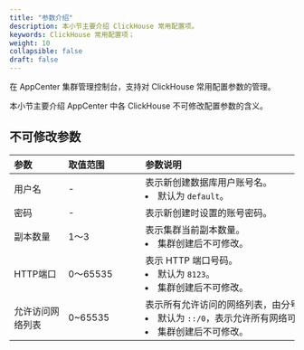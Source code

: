 ```yaml
---
title: "参数介绍"
description: 本小节主要介绍 ClickHouse 常用配置项。 
keywords: ClickHouse 常用配置项；
weight: 10
collapsible: false
draft: false
---
```




在 AppCenter 集群管理控制台，支持对 ClickHouse 常用配置参数的管理。

本小节主要介绍 AppCenter 中各 ClickHouse 不可修改配置参数的含义。

## 不可修改参数

|<span style="display:inline-block;width:80px">参数</span> |<span style="display:inline-block;width:120px">取值范围</span>|<span style="display:inline-block;width:420px">参数说明</span>|
|:----|:----|:----|
|   用户名  |  -  |  表示新创建数据库用户账号名。<li>默认为 `default`。 |
|   密码 | - |  表示新创建时设置的账号密码。  |
|   副本数量    |  1～3       |   表示集群当前副本数量。<li>集群创建后不可修改。  |
|   HTTP端口      |   0～65535     |   表示 HTTP 端口号码。 <li>默认为 `8123`。<li>集群创建后不可修改。  |
|   允许访问网络列表      |  0~65535     |   表示所有允许访问的网络列表，由分号分割的列表。 <li>默认为 `::/0`，表示允许所有网络可访问。<li>集群创建后不可修改。  |
